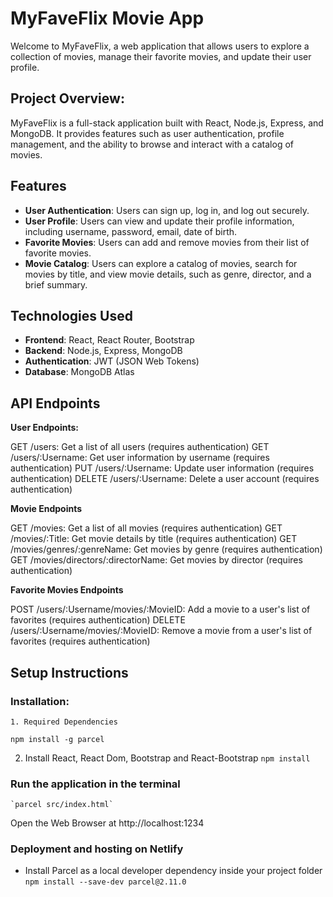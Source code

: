 # MyFaveFlix Movie App

Welcome to MyFaveFlix, a web application that allows users to explore a collection of movies, manage their favorite movies, and update their user profile.

## Project Overview:

MyFaveFlix is a full-stack application built with React, Node.js, Express, and MongoDB. It provides features such as user authentication, profile management, and the ability to browse and interact with a catalog of movies.

## Features

- **User Authentication**: Users can sign up, log in, and log out securely.
- **User Profile**: Users can view and update their profile information, including username, password, email, date of birth.
- **Favorite Movies**: Users can add and remove movies from their list of favorite movies.
- **Movie Catalog**: Users can explore a catalog of movies, search for movies by title, and view movie details, such as genre, director, and a brief summary.

## Technologies Used

- **Frontend**: React, React Router, Bootstrap
- **Backend**: Node.js, Express, MongoDB
- **Authentication**: JWT (JSON Web Tokens)
- **Database**: MongoDB Atlas

## API Endpoints

**User Endpoints:**

GET /users: Get a list of all users (requires authentication)
GET /users/:Username: Get user information by username (requires authentication)
PUT /users/:Username: Update user information (requires authentication)
DELETE /users/:Username: Delete a user account (requires authentication)

**Movie Endpoints**

GET /movies: Get a list of all movies (requires authentication)
GET /movies/:Title: Get movie details by title (requires authentication)
GET /movies/genres/:genreName: Get movies by genre (requires authentication)
GET /movies/directors/:directorName: Get movies by director (requires authentication)

**Favorite Movies Endpoints**

POST /users/:Username/movies/:MovieID: Add a movie to a user's list of favorites (requires authentication)
DELETE /users/:Username/movies/:MovieID: Remove a movie from a user's list of favorites (requires authentication)

## Setup Instructions

### Installation:

    1. Required Dependencies

`npm install -g parcel`

2.  Install React, React Dom, Bootstrap and React-Bootstrap
    `npm install`

### Run the application in the terminal

    `parcel src/index.html`

Open the Web Browser at http://localhost:1234

### Deployment and hosting on Netlify

- Install Parcel as a local developer dependency inside your project folder
  `npm install --save-dev parcel@2.11.0`
